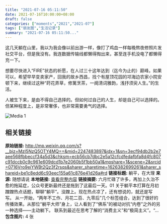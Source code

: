 ```yaml
---
title: "2021-07-16 05:11:50"
date: 2021-07-16T10:00:00+08:00
draft: false
categories: ["moments","2021","2021-07"]
tags: ["朋友圈","生活记录"]
summary: "2021-07-16 05:11:50..."
---
```


这几天躺在山里，我以为我会像以前出游一样，像打了鸡血一样每晚熬夜修照片发社交平台，但是我没有。我连数据传输线都懒得掏出来，甚至连手机没电了都懒得充一下。

想要尽快进入“FIRE”状态的祈愿，在人过三十这年达到（迄今为止的）巅峰。如果可以，希望早早变卖家产，回我的故乡西昌，找个有屋顶花园的邛海边农家小院安顿下来，继续过这种“莳花弄草，修篱烹茶，一阕清词雅韵，浅抒须臾人生。”的生活。

人被生下来，是由不得自己选择的。但如何过自己的人生，却是自己可以选择的。但某种程度上，是非常奢侈，也非常需要勇气的选择。

![Media 1](/Moments/photos/2021-07-16/202107160511500.jpg)

## 相关链接

**原始链接:** http://mp.weixin.qq.com/s?__biz=MzI5NzQ5OTY4MQ==&mid=2247483897&idx=1&sn=3ecf94db2b2e7aee568fbbeccf34a5d3&chksm=ecb56cb7dbc2e5a12cfcdfedafbfa8d4fc807c91dccb0c9c961e609dcd1b7e2060b5f1bb50a1&mpshare=1&scene=2&srcid=0716Vro9eiYWBt2Qz3f2rsqs&sharer_sharetime=1626382699261&sharer_shareid=be1c8edd6c93eec155a61c876e41d26a#rd
**链接标题:** 躺平，在大理
**来源:** 随想请说
**本地链接:** [查看完整内容](/link_content/2021/07/2021-07-16/link_content/)
**链接摘要:** 六月忙碌了许多，再加上久治不愈的拖延症，公众号更新最终还是拖到了这最后一天。01 关于躺平本打算在月初蹭蹭热点话题，聊聊“躺平”。没蹭上。现在热点凉了，还有想说的，就还是写写。 从一开始，“两年不工作、月花二百、九零后”几个标签组合，达到了很好的传播效果。从那位“躺平大师”身上，让人看到了“佛系”的被动对抗“内卷”之外的另一种选择——主动躺下。 联系到最近在思考了解的“消费主义”和“极简主义”。“...
**包含图片:** 4 张

